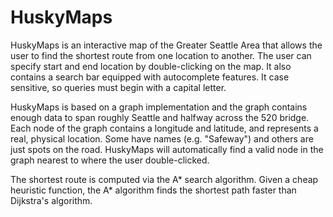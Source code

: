 # HuskyMaps
HuskyMaps is an interactive map of the Greater Seattle Area that allows the user
  to find the shortest route from one location to another. The user can specify
  start and end location by double-clicking on the map. It also contains a search
  bar equipped with autocomplete features. It case sensitive, so queries must
  begin with a capital letter.
  
HuskyMaps is based on a graph implementation and the graph contains enough data to
  span roughly Seattle and halfway across the 520 bridge. Each node of the graph
  contains a longitude and latitude, and represents a real, physical location.
  Some have names (e.g. "Safeway") and others are just spots on the road. 
  HuskyMaps will automatically find a valid node in the graph nearest to where
  the user double-clicked.

The shortest route is computed via the A* search algorithm. Given a cheap heuristic
  function, the A* algorithm finds the shortest path faster than Dijkstra's
  algorithm. 
